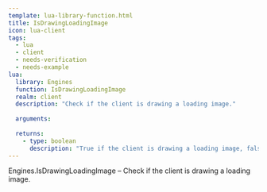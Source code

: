 ```yaml
---
template: lua-library-function.html
title: IsDrawingLoadingImage
icon: lua-client
tags:
  - lua
  - client
  - needs-verification
  - needs-example
lua:
  library: Engines
  function: IsDrawingLoadingImage
  realm: client
  description: "Check if the client is drawing a loading image."
  
  arguments:
  
  returns:
    - type: boolean
      description: "True if the client is drawing a loading image, false otherwise."
---
```


<div class="lua__search__keywords">
Engines.IsDrawingLoadingImage &#x2013; Check if the client is drawing a loading image.
</div>
